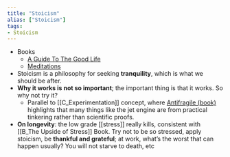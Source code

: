 ```yaml
---
title: "Stoicism"
alias: ["Stoicism"]
tags:
- Stoicism
---
```

- Books
	- [A Guide To The Good Life](notes/B_A%20Guide%20To%20The%20Good%20Life.md)
	- [Meditations](notes/B_Meditations.md)
- Stoicism is a philosophy for seeking **tranquility**, which is what we should be after. 
- **Why it works is not so important**; the important thing is that it works. So why not try it?
	- Parallel to [[C_Experimentation]] concept, where [Antifragile (book)](notes/B_Antifragile.md) highlights that many things like the jet engine are from practical tinkering rather than scientific proofs.
- **On longevity**: the low grade [[stress]] really kills, consistent with [[B_The Upside of Stress]] Book. Try not to be so stressed, apply stoicism, be **thankful and grateful**; at work, what’s the worst that can happen usually? You will not starve to death, etc